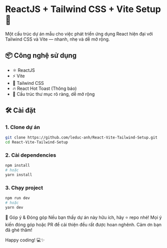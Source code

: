 # ReactJS + Tailwind CSS + Vite Setup 🚀

Một cấu trúc dự án mẫu cho việc phát triển ứng dụng React hiện đại với Tailwind CSS và Vite — nhanh, nhẹ và dễ mở rộng.

## 📦 Công nghệ sử dụng

- ⚛️ ReactJS
- ⚡ Vite
- 💨 Tailwind CSS
- 🔥 React Hot Toast (Thông báo)
- 📁 Cấu trúc thư mục rõ ràng, dễ mở rộng

## 🛠 Cài đặt

### 1. Clone dự án
```bash
git clone https://github.com/leduc-anh/React-Vite-Tailwind-Setup.git
cd React-Vite-Tailwind-Setup
```
### 2. Cài dependencies
```bash
npm install
# hoặc
yarn install
```
### 3. Chạy project
```bash
npm run dev
# hoặc
yarn dev
```
💬 Góp ý & Đóng góp
Nếu bạn thấy dự án này hữu ích, hãy ⭐ repo nhé!
Mọi ý kiến đóng góp hoặc PR để cải thiện đều rất được hoan nghênh. Cảm ơn bạn đã ghé thăm!

Happy coding! 💻✨
